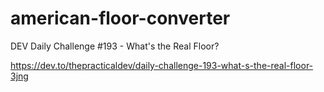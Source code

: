 # american-floor-converter
DEV Daily Challenge #193 - What's the Real Floor?

https://dev.to/thepracticaldev/daily-challenge-193-what-s-the-real-floor-3jng
